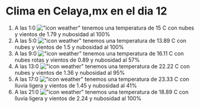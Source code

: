# Clima en Celaya,mx en el dia 12

1. A las 1:0 !["icon weather"](http://openweathermap.org/img/w/04n.png) tenemos una temperatura de 15 C con nubes y  vientos de 1.79 y nubosidad al 100%
1. A las 5:0 !["icon weather"](http://openweathermap.org/img/w/04n.png) tenemos una temperatura de 13.89 C con nubes y  vientos de 1.5 y nubosidad al 100%
1. A las 9:0 !["icon weather"](http://openweathermap.org/img/w/04d.png) tenemos una temperatura de 16.11 C con nubes rotas y  vientos de 0.89 y nubosidad al 57%
1. A las 13:0 !["icon weather"](http://openweathermap.org/img/w/04d.png) tenemos una temperatura de 22.22 C con nubes y  vientos de 1.36 y nubosidad al 95%
1. A las 17:0 !["icon weather"](http://openweathermap.org/img/w/10d.png) tenemos una temperatura de 23.33 C con lluvia ligera y  vientos de 1.45 y nubosidad al 41%
1. A las 21:0 !["icon weather"](http://openweathermap.org/img/w/10n.png) tenemos una temperatura de 18.89 C con lluvia ligera y  vientos de 2.24 y nubosidad al 100%
